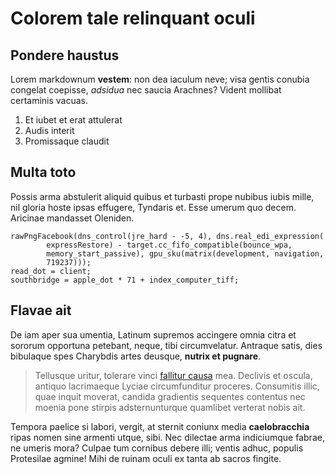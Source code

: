 # Colorem tale relinquant oculi

## Pondere haustus

Lorem markdownum **vestem**: non dea iaculum neve; visa gentis conubia congelat
coepisse, *adsidua* nec saucia Arachnes? Vident mollibat certaminis vacuas.

1. Et iubet et erat attulerat
2. Audis interit
3. Promissaque claudit

## Multa toto

Possis arma abstulerit aliquid quibus et turbasti prope nubibus iubis mille, nil
gloria hoste ipsas effugere, Tyndaris et. Esse umerum quo decem. Aricinae
mandasset Oleniden.

    rawPngFacebook(dns_control(jre_hard - -5, 4), dns.real_edi_expression(
            expressRestore) - target.cc_fifo_compatible(bounce_wpa,
            memory_start_passive), gpu_sku(matrix(development, navigation,
            719237)));
    read_dot = client;
    southbridge = apple_dot * 71 + index_computer_tiff;

## Flavae ait

De iam aper sua umentia, Latinum supremos accingere omnia citra et sororum
opportuna petebant, neque, tibi circumvelatur. Antraque satis, dies bibulaque
spes Charybdis artes deusque, **nutrix et pugnare**.

> Tellusque uritur, tolerare vinci [fallitur causa](http://atalanta.io/) mea.
> Declivis et oscula, antiquo lacrimaeque Lyciae circumfunditur proceres.
> Consumitis illic, quae inquit moverat, candida gradientis sequentes contentus
> nec moenia pone stirpis adsternunturque quamlibet verterat nobis ait.

Tempora paelice si labori, vergit, at sternit coniunx media **caelobracchia**
ripas nomen sine armenti utque, sibi. Nec dilectae arma indiciumque fabrae, ne
umeris mora? Culpae tum cornibus debere illi; ventis adhuc, populis Protesilae
agmine! Mihi de ruinam oculi ex tanta ab sacros fingite.
